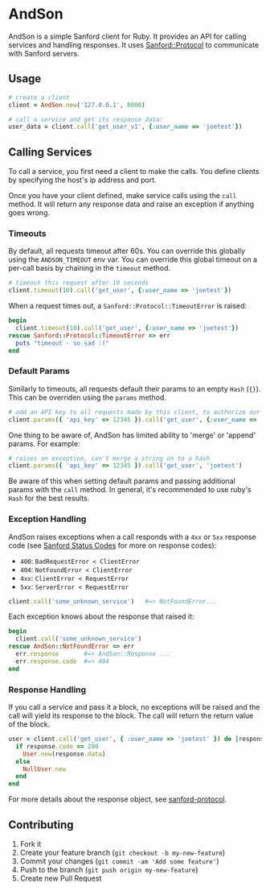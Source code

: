 # AndSon

AndSon is a simple Sanford client for Ruby.  It provides an API for calling services and handling responses.  It uses [Sanford::Protocol](https://github.com/redding/sanford-protocol) to communicate with Sanford servers.

## Usage

```ruby
# create a client
client = AndSon.new('127.0.0.1', 8000)

# call a service and get its response data:
user_data = client.call('get_user_v1', {:user_name => 'joetest'})
```

## Calling Services

To call a service, you first need a client to make the calls.  You define clients by specifying the host's ip address and port.

Once you have your client defined, make service calls using the `call` method.  It will return any response data and raise an exception if anything goes wrong.

### Timeouts

By default, all requests timeout after 60s.  You can override this globally using the `ANDSON_TIMEOUT` env var. You can override this global timeout on a per-call basis by chaining in the `timeout` method.

```ruby
# timeout this request after 10 seconds
client.timeout(10).call('get_user', {:user_name => 'joetest'})
```

When a request times out, a `Sanford::Protocol::TimeoutError` is raised:

```ruby
begin
  client.timeout(10).call('get_user', {:user_name => 'joetest'})
rescue Sanford::Protocol::TimeoutError => err
  puts "timeout - so sad :("
end
```

### Default Params

Similarly to timeouts, all requests default their params to an empty `Hash` (`{}`). This can be overriden using the `params` method.

```ruby
# add an API key to all requests made by this client, to authorize our client
client.params({ 'api_key' => 12345 }).call('get_user', {:user_name => 'joetest'})
```

One thing to be aware of, AndSon has limited ability to 'merge' or 'append' params. For example:

```ruby
# raises an exception, can't merge a string on to a hash
client.params({ 'api_key' => 12345 }).call('get_user', 'joetest')
```

Be aware of this when setting default params and passing additional params with the `call` method. In general, it's recommended to use ruby's `Hash` for the best results.

### Exception Handling

AndSon raises exceptions when a call responds with a `4xx` or `5xx` response code (see [Sanford Status Codes](https://github.com/redding/sanford-protocol#status-codes) for more on response codes):

* `400`: `BadRequestError < ClientError`
* `404`: `NotFoundError < ClientError`
* `4xx`: `ClientError < RequestError`
* `5xx`: `ServerError < RequestError`

```ruby
client.call('some_unknown_service')   #=> NotFoundError...
```

Each exception knows about the response that raised it:

```ruby
begin
  client.call('some_unknown_service')
rescue AndSon::NotFoundError => err
  err.response       #=> AndSon::Response ...
  err.response.code  #=> 404
end
```

### Response Handling

If you call a service and pass it a block, no exceptions will be raised and the call will yield its response to the block.  The call will return the return value of the block.

```ruby
user = client.call('get_user', { :user_name => 'joetest' }) do |response|
  if response.code == 200
    User.new(response.data)
  else
    NullUser.new
  end
end
```

For more details about the response object, see [sanford-protocol](https://github.com/redding/sanford-protocol#response).

## Contributing

1. Fork it
2. Create your feature branch (`git checkout -b my-new-feature`)
3. Commit your changes (`git commit -am 'Add some feature'`)
4. Push to the branch (`git push origin my-new-feature`)
5. Create new Pull Request
